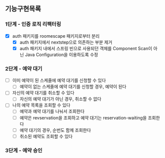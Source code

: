 ## 기능구현목록
### 1단계 - 인증 로직 리팩터링
- [x] auth 패키지를 roomescape 패키지로부터 분리
  - [x] auth 패키지에서 nextstep으로 의존하는 부분 제거
  - [x] auth 패키지 내에서 스프링 빈으로 사용되던 객체를 Component Scan이 아닌 Java Configuration을 이용하도록 수정

### 2단계 - 예약 대기
- [ ] 이미 예약이 된 스케줄에 예약 대기를 신청할 수 있다
  - [ ] 예약이 없는 스케줄에 예약 대기를 신청할 경우, 예약이 된다
- [ ] 자신의 예약 대기를 취소할 수 있다
  - [ ] 자신의 예약 대기가 아닌 경우, 취소할 수 없다
- [ ] 나의 예약 목록을 조회할 수 있다
  - [ ] 예약과 예약 대기를 나눠서 조회한다
  - [ ] 예약은 revservation을 조회하고 예약 대기는 reservation-waiting을 조회한다
  - [ ] 예약 대기의 경우, 순번도 함께 조회한다
  - [ ] 취소된 예약도 조회할 수 있다

### 3단계 - 예약 승인

